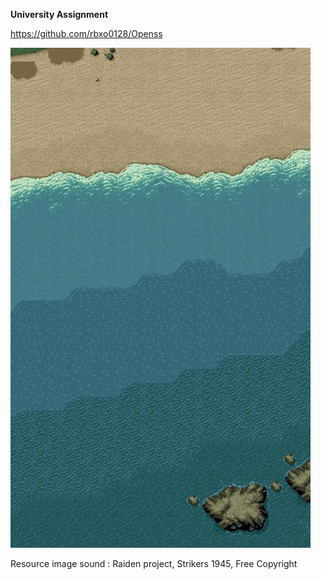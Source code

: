
**University Assignment**

https://github.com/rbxo0128/Openss

![hi](./resources/image/background.png)


Resource image sound : Raiden project, Strikers 1945, Free Copyright

